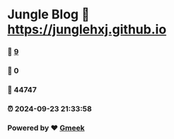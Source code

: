 # Jungle Blog :link: https://junglehxj.github.io 
### :page_facing_up: [9](https://junglehxj.github.io/tag.html) 
### :speech_balloon: 0 
### :hibiscus: 44747 
### :alarm_clock: 2024-09-23 21:33:58 
### Powered by :heart: [Gmeek](https://github.com/Meekdai/Gmeek)
